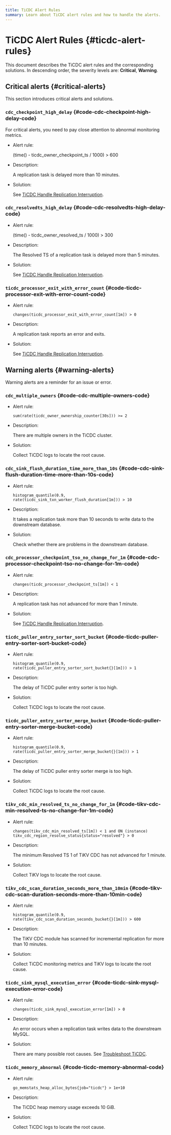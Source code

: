 ```yaml
---
title: TiCDC Alert Rules
summary: Learn about TiCDC alert rules and how to handle the alerts.
---
```


# TiCDC Alert Rules {#ticdc-alert-rules}

This document describes the TiCDC alert rules and the corresponding solutions. In descending order, the severity levels are: **Critical**, **Warning**.

## Critical alerts {#critical-alerts}

This section introduces critical alerts and solutions.

### <code>cdc_checkpoint_high_delay</code> {#code-cdc-checkpoint-high-delay-code}

For critical alerts, you need to pay close attention to abnormal monitoring metrics.

-   Alert rule:

    (time() - ticdc_owner_checkpoint_ts / 1000) > 600

-   Description:

    A replication task is delayed more than 10 minutes.

-   Solution:

    See [TiCDC Handle Replication Interruption](/ticdc/troubleshoot-ticdc.md#how-do-i-handle-replication-interruptions).

### <code>cdc_resolvedts_high_delay</code> {#code-cdc-resolvedts-high-delay-code}

-   Alert rule:

    (time() - ticdc_owner_resolved_ts / 1000) > 300

-   Description:

    The Resolved TS of a replication task is delayed more than 5 minutes.

-   Solution:

    See [TiCDC Handle Replication Interruption](/ticdc/troubleshoot-ticdc.md#how-do-i-handle-replication-interruptions).

### <code>ticdc_processor_exit_with_error_count</code> {#code-ticdc-processor-exit-with-error-count-code}

-   Alert rule:

    `changes(ticdc_processor_exit_with_error_count[1m]) > 0`

-   Description:

    A replication task reports an error and exits.

-   Solution:

    See [TiCDC Handle Replication Interruption](/ticdc/troubleshoot-ticdc.md#how-do-i-handle-replication-interruptions).

## Warning alerts {#warning-alerts}

Warning alerts are a reminder for an issue or error.

### <code>cdc_multiple_owners</code> {#code-cdc-multiple-owners-code}

-   Alert rule:

    `sum(rate(ticdc_owner_ownership_counter[30s])) >= 2`

-   Description:

    There are multiple owners in the TiCDC cluster.

-   Solution:

    Collect TiCDC logs to locate the root cause.

### <code>cdc_sink_flush_duration_time_more_than_10s</code> {#code-cdc-sink-flush-duration-time-more-than-10s-code}

-   Alert rule:

    `histogram_quantile(0.9, rate(ticdc_sink_txn_worker_flush_duration[1m])) > 10`

-   Description:

    It takes a replication task more than 10 seconds to write data to the downstream database.

-   Solution:

    Check whether there are problems in the downstream database.

### <code>cdc_processor_checkpoint_tso_no_change_for_1m</code> {#code-cdc-processor-checkpoint-tso-no-change-for-1m-code}

-   Alert rule:

    `changes(ticdc_processor_checkpoint_ts[1m]) < 1`

-   Description:

    A replication task has not advanced for more than 1 minute.

-   Solution:

    See [TiCDC Handle Replication Interruption](/ticdc/troubleshoot-ticdc.md#how-do-i-handle-replication-interruptions).

### <code>ticdc_puller_entry_sorter_sort_bucket</code> {#code-ticdc-puller-entry-sorter-sort-bucket-code}

-   Alert rule:

    `histogram_quantile(0.9, rate(ticdc_puller_entry_sorter_sort_bucket{}[1m])) > 1`

-   Description:

    The delay of TiCDC puller entry sorter is too high.

-   Solution:

    Collect TiCDC logs to locate the root cause.

### <code>ticdc_puller_entry_sorter_merge_bucket</code> {#code-ticdc-puller-entry-sorter-merge-bucket-code}

-   Alert rule:

    `histogram_quantile(0.9, rate(ticdc_puller_entry_sorter_merge_bucket{}[1m])) > 1`

-   Description:

    The delay of TiCDC puller entry sorter merge is too high.

-   Solution:

    Collect TiCDC logs to locate the root cause.

### <code>tikv_cdc_min_resolved_ts_no_change_for_1m</code> {#code-tikv-cdc-min-resolved-ts-no-change-for-1m-code}

-   Alert rule:

    `changes(tikv_cdc_min_resolved_ts[1m]) < 1 and ON (instance) tikv_cdc_region_resolve_status{status="resolved"} > 0`

-   Description:

    The minimum Resolved TS 1 of TiKV CDC has not advanced for 1 minute.

-   Solution:

    Collect TiKV logs to locate the root cause.

### <code>tikv_cdc_scan_duration_seconds_more_than_10min</code> {#code-tikv-cdc-scan-duration-seconds-more-than-10min-code}

-   Alert rule:

    `histogram_quantile(0.9, rate(tikv_cdc_scan_duration_seconds_bucket{}[1m])) > 600`

-   Description:

    The TiKV CDC module has scanned for incremental replication for more than 10 minutes.

-   Solution:

    Collect TiCDC monitoring metrics and TiKV logs to locate the root cause.

### <code>ticdc_sink_mysql_execution_error</code> {#code-ticdc-sink-mysql-execution-error-code}

-   Alert rule:

    `changes(ticdc_sink_mysql_execution_error[1m]) > 0`

-   Description:

    An error occurs when a replication task writes data to the downstream MySQL.

-   Solution:

    There are many possible root causes. See [Troubleshoot TiCDC](/ticdc/troubleshoot-ticdc.md).

### <code>ticdc_memory_abnormal</code> {#code-ticdc-memory-abnormal-code}

-   Alert rule:

    `go_memstats_heap_alloc_bytes{job="ticdc"} > 1e+10`

-   Description:

    The TiCDC heap memory usage exceeds 10 GiB.

-   Solution:

    Collect TiCDC logs to locate the root cause.

